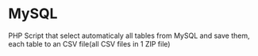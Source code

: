 # MySQL
PHP Script that select automaticaly all tables from MySQL and save them, each table to an CSV file(all CSV files in 1 ZIP file)

